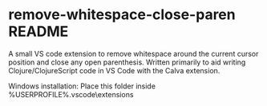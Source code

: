 # remove-whitespace-close-paren README

A small VS code extension to remove whitespace around the current cursor position and close any open parenthesis.
Written primarily to aid writing Clojure/ClojureScript code in VS Code with the Calva extension.

Windows installation:
Place this folder inside %USERPROFILE%\.vscode\extensions